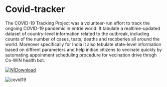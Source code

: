# Covid-tracker
The COVID-19 Tracking Project was a volunteer-run effort to track the ongoing COVID-19 pandemic in entrie world. It tabulate a realtime-updated dataset of country-level information related to the outbreak, including counts of the number of cases, tests, deaths and recoberies all around the world. 
Moreover specifically for India it also tebulate state-level information based on diffrent parameters and help indian citizens to vecinate quickly by automating appoinment scheduling procedure for vecination drive throgh Co-WIN health bot.

[![N|Download](!(https://user-images.githubusercontent.com/44112240/149533452-33db4853-a798-498b-8700-7de92375b700.png)
)](https://chrome.google.com/webstore/detail/cowin-vaccine-booking-bot/ajjahafbjfkepefpaleijlblkopkgmgh)

![covid19](https://user-images.githubusercontent.com/44112240/149521379-7cb74b0b-b92d-4fb1-99ad-9a58638205aa.png)

